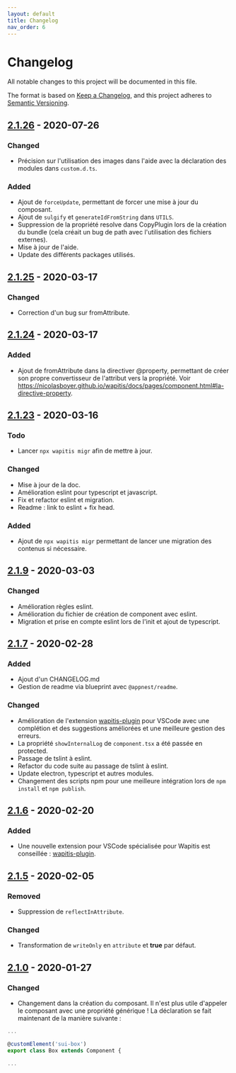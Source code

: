 ```yaml
---
layout: default
title: Changelog
nav_order: 6
---
```


# Changelog
All notable changes to this project will be documented in this file.

The format is based on [Keep a Changelog](https://keepachangelog.com/en/1.0.0/),
and this project adheres to [Semantic Versioning](https://semver.org/spec/v2.0.0.html).

<!-- ## [Unreleased] -->
## [2.1.26] - 2020-07-26
### Changed
- Précision sur l'utilisation des images dans l'aide avec la déclaration des modules dans `custom.d.ts`.

### Added
- Ajout de `forceUpdate`, permettant de forcer une mise à jour du composant.
- Ajout de `sulgify` et `generateIdFromString` dans `UTILS`.
- Suppression de la propriété resolve dans CopyPlugin lors de la création du bundle (cela créait un bug de path avec l'utilisation des fichiers externes).
- Mise à jour de l'aide.
- Update des différents packages utilisés.

## [2.1.25] - 2020-03-17
### Changed
- Correction d'un bug sur fromAttribute.

## [2.1.24] - 2020-03-17
### Added
- Ajout de fromAttribute dans la directiver @property, permettant de créer son propre convertisseur de l'attribut vers la propriété. Voir https://nicolasboyer.github.io/wapitis/docs/pages/component.html#la-directive-property.

## [2.1.23] - 2020-03-16
### Todo
- Lancer `npx wapitis migr` afin de mettre à jour.

### Changed
- Mise à jour de la doc.
- Amélioration eslint pour typescript et javascript.
- Fix et refactor eslint et migration.
- Readme : link to eslint + fix head.

### Added
- Ajout de `npx wapitis migr` permettant de lancer une migration des contenus si nécessaire.

## [2.1.9] - 2020-03-03
### Changed
- Amélioration règles eslint.
- Amélioration du fichier de création de component avec eslint.
- Migration et prise en compte eslint lors de l'init et ajout de typescript.

## [2.1.7] - 2020-02-28
### Added
- Ajout d'un CHANGELOG.md
- Gestion de readme via blueprint avec `@appnest/readme`.

### Changed
- Amélioration de l'extension [wapitis-plugin](https://marketplace.visualstudio.com/items?itemName=NicolasBoyer.wapitis-plugin) pour VSCode avec une complétion et des suggestions améliorées et une meilleure gestion des erreurs.
- La propriété `showInternalLog` de `component.tsx` a été passée en protected.
- Passage de tslint à eslint.
- Refactor du code suite au passage de tslint à eslint.
- Update electron, typescript et autres modules.
- Changement des scripts npm pour une meilleure intégration lors de `npm install` et `npm publish`.

## [2.1.6] - 2020-02-20
### Added
- Une nouvelle extension pour VSCode spécialisée pour Wapitis est conseillée : [wapitis-plugin](https://marketplace.visualstudio.com/items?itemName=NicolasBoyer.wapitis-plugin).

## [2.1.5] - 2020-02-05
### Removed
- Suppression de `reflectInAttribute`.

### Changed
- Transformation de `writeOnly` en `attribute` et **true** par défaut.

## [2.1.0] - 2020-01-27
### Changed
- Changement dans la création du composant. Il n'est plus utile d'appeler le composant avec une propriété générique !
La déclaration se fait maintenant de la manière suivante :

```typescript
...

@customElement('sui-box')
export class Box extends Component {

...
```

<!-- [Unreleased]: https://github.com/NicolasBoyer/wapitis/compare/2.1.23...HEAD -->
[2.1.26]: https://github.com/NicolasBoyer/wapitis/compare/2.1.25...2.1.26
[2.1.25]: https://github.com/NicolasBoyer/wapitis/compare/2.1.24...2.1.25
[2.1.24]: https://github.com/NicolasBoyer/wapitis/compare/2.1.23...2.1.24
[2.1.23]: https://github.com/NicolasBoyer/wapitis/compare/2.1.9...2.1.23
[2.1.9]: https://github.com/NicolasBoyer/wapitis/compare/2.1.7...2.1.9
[2.1.7]: https://github.com/NicolasBoyer/wapitis/compare/2.1.6...2.1.7
[2.1.6]: https://github.com/NicolasBoyer/wapitis/compare/2.1.5...2.1.6
[2.1.5]: https://github.com/NicolasBoyer/wapitis/compare/2.1.0...2.1.5
[2.1.0]: https://github.com/NicolasBoyer/wapitis/releases/tag/2.1.0